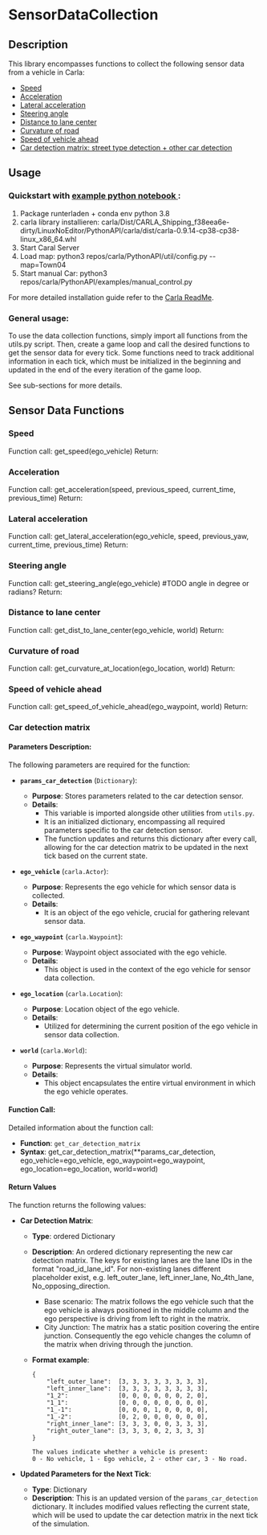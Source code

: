 # SensorDataCollection

## Description

This library encompasses functions to collect the following sensor data from a vehicle in Carla:
* [Speed](#speed)
* [Acceleration](#acceleration)
* [Lateral acceleration](#lateral-acceleration)
* [Steering angle](#steering-angle)
* [Distance to lane center](#distance-to-lane-center)
* [Curvature of road](#curvature-of-road)
* [Speed of vehicle ahead](#speed-of-vehicle-ahead)
* [Car detection matrix: street type detection + other car detection](#car-detection-matrix)


## Usage

### Quickstart with [example python notebook ](/PythonAPI/SensorDataCollection/car_detection_playground.ipynb): 
1. Package runterladen +  conda env python 3.8
2. carla library installieren: carla/Dist/CARLA_Shipping_f38eea6e-dirty/LinuxNoEditor/PythonAPI/carla/dist/carla-0.9.14-cp38-cp38-linux_x86_64.whl
3. Start Caral Server
4. Load map: python3 repos/carla/PythonAPI/util/config.py --map=Town04
5. Start manual Car: python3 repos/carla/PythonAPI/examples/manual_control.py

For more detailed installation guide refer to the [Carla ReadMe](https://github.com/carla-simulator/carla).
 

### General usage:
To use the data collection functions, simply import all functions from the utils.py script. Then, create a game loop and call the desired functions to get the sensor data for every tick. Some functions need to track additional information in each tick, which must be initialized in the beginning and updated in the end of the every iteration of the game loop.

See sub-sections for more details.

## Sensor Data Functions

### Speed

Function call: get_speed(ego_vehicle)
Return: 

### Acceleration

Function call: get_acceleration(speed, previous_speed, current_time, previous_time)
Return: 

### Lateral acceleration

Function call: get_lateral_acceleration(ego_vehicle, speed, previous_yaw, current_time, previous_time)
Return: 

### Steering angle

Function call: get_steering_angle(ego_vehicle) #TODO angle in degree or radians?
Return: 

### Distance to lane center

Function call: get_dist_to_lane_center(ego_vehicle, world) 
Return: 

### Curvature of road

Function call: get_curvature_at_location(ego_location, world) 
Return: 

### Speed of vehicle ahead

Function call: get_speed_of_vehicle_ahead(ego_waypoint, world) 
Return: 

### Car detection matrix
#### Parameters Description:
The following parameters are required for the function:

- **`params_car_detection`** (`Dictionary`):
  - **Purpose**: Stores parameters related to the car detection sensor.
  - **Details**:
    - This variable is imported alongside other utilities from `utils.py`.
    - It is an initialized dictionary, encompassing all required parameters specific to the car detection sensor.
    - The function updates and returns this dictionary after every call, allowing for the car detection matrix to be updated in the next tick based on the current state.

- **`ego_vehicle`** (`carla.Actor`):
  - **Purpose**: Represents the ego vehicle for which sensor data is collected.
  - **Details**:
    - It is an object of the ego vehicle, crucial for gathering relevant sensor data.

- **`ego_waypoint`** (`carla.Waypoint`):
  - **Purpose**: Waypoint object associated with the ego vehicle.
  - **Details**:
    - This object is used in the context of the ego vehicle for sensor data collection.

- **`ego_location`** (`carla.Location`):
  - **Purpose**: Location object of the ego vehicle.
  - **Details**:
    - Utilized for determining the current position of the ego vehicle in sensor data collection.

- **`world`** (`carla.World`):
  - **Purpose**: Represents the virtual simulator world.
  - **Details**:
    - This object encapsulates the entire virtual environment in which the ego vehicle operates.

#### Function Call:
Detailed information about the function call:

- **Function**: `get_car_detection_matrix`
- **Syntax**: get_car_detection_matrix(**params_car_detection, ego_vehicle=ego_vehicle, ego_waypoint=ego_waypoint, ego_location=ego_location, world=world)


#### Return Values

The function returns the following values:

- **Car Detection Matrix**:
    - **Type**: ordered Dictionary
    - **Description**: An ordered dictionary representing the new car detection matrix. The keys for existing lanes are the lane IDs in the format "road_id_lane_id". For non-existing lanes different placeholder exist, e.g.  left_outer_lane, left_inner_lane, No_4th_lane, No_opposing_direction. 
        - Base scenario: The matrix follows the ego vehicle such that the ego vehicle is always positioned in the middle column and the ego perspective is driving from left to right in the matrix. 
        - City Junction: The matrix has a static position covering the entire junction. Consequently the ego vehicle changes the column of the matrix when driving through the junction. 

    - **Format example**:
        ```
        {
            "left_outer_lane":  [3, 3, 3, 3, 3, 3, 3, 3],
            "left_inner_lane":  [3, 3, 3, 3, 3, 3, 3, 3],
            "1_2":              [0, 0, 0, 0, 0, 0, 2, 0],
            "1_1":              [0, 0, 0, 0, 0, 0, 0, 0],
            "1_-1":             [0, 0, 0, 1, 0, 0, 0, 0],
            "1_-2":             [0, 2, 0, 0, 0, 0, 0, 0],
            "right_inner_lane": [3, 3, 3, 0, 0, 3, 3, 3],
            "right_outer_lane": [3, 3, 3, 0, 2, 3, 3, 3]
        }

        The values indicate whether a vehicle is present:
        0 - No vehicle, 1 - Ego vehicle, 2 - other car, 3 - No road.
        ```

- **Updated Parameters for the Next Tick**:
    - **Type**: Dictionary
    - **Description**: This is an updated version of the `params_car_detection` dictionary. It includes modified values reflecting the current state, which will be used to update the car detection matrix in the next tick of the simulation.



